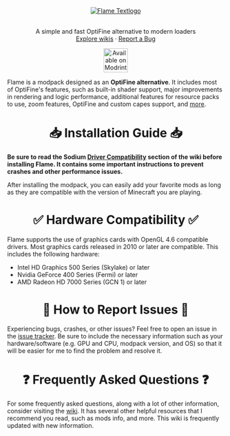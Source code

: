 <div align="center">
  <a href="https://github.com/CalvinOfficial/Flame">
    <img src="https://cdn.modrinth.com/data/cached_images/2b786b840cec244b11598f0a55426f9157ced1fc.png" alt="Flame Textlogo">
  </a>
  <br />
  <br />
  <p align="center">
    A simple and fast OptiFine alternative to modern loaders
    <br />
    <a href="https://github.com/CalvinOfficial/Flame/wiki">Explore wikis</a>
    ·
    <a href="https://github.com/CalvinOfficial/Flame/issues">Report a Bug</a>
  </p>
  <a href="https://modrinth.com/modpack/flame"><img src="https://cdn.jsdelivr.net/npm/@intergrav/devins-badges@3/assets/cozy/available/modrinth_vector.svg" alt="Available on Modrinth" height="56"></a>
</div>

Flame is a modpack designed as an **OptiFine alternative**. It includes most of OptiFine's features, such as built-in shader support, major improvements in rendering and logic performance, additional features for resource packs to use, zoom features, OptiFine and custom capes support, and [more](https://github.com/CalvinOfficial/Flame/wiki/Give-up-OptiFine).
<div align="center">
  
# 📥 Installation Guide 📥
<div align="left">

**Be sure to read the Sodium [Driver Compatibility](https://github.com/CaffeineMC/sodium/wiki/Driver-Compatibility) section of the wiki before installing Flame. It contains some important instructions to prevent crashes and other performance issues.**

After installing the modpack, you can easily add your favorite mods as long as they are compatible with the version of Minecraft you are playing.
<div align="center">

# ✅ Hardware Compatibility ✅
<div align="left">

Flame supports the use of graphics cards with OpenGL 4.6 compatible drivers. Most graphics cards released in 2010 or later are compatible. This includes the following hardware:
- Intel HD Graphics 500 Series (Skylake) or later
- Nvidia GeForce 400 Series (Fermi) or later
- AMD Radeon HD 7000 Series (GCN 1) or later
<div align="center">

# 🐛 How to Report Issues 🐛
<div align="left">

Experiencing bugs, crashes, or other issues? Feel free to open an issue in the [issue tracker](https://github.com/CalvinOfficial/Flame/issues). Be sure to include the necessary information such as your hardware/software (e.g. GPU and CPU, modpack version, and OS) so that it will be easier for me to find the problem and resolve it.
<div align="center">

# ❓ Frequently Asked Questions ❓
<div align="left">

For some frequently asked questions, along with a lot of other information, consider visiting the [wiki](https://github.com/CalvinOfficial/Flame/wiki). It has several other helpful resources that I recommend you read, such as mods info, and more. This wiki is frequently updated with new information.
